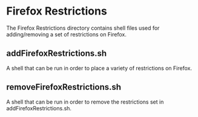 # Firefox Restrictions

The Firefox Restrictions directory contains shell files used for adding/removing a
set of restrictions on Firefox.

## addFirefoxRestrictions.sh
A shell that can be run in order to place a variety of restrictions on Firefox.

## removeFirefoxRestrictions.sh
A shell that can be run in order to remove the restrictions set in addFirefoxRestrictions.sh.
